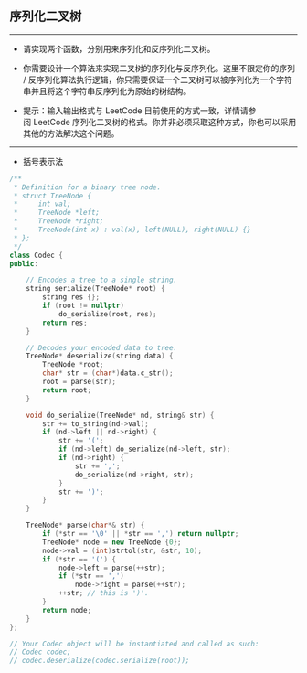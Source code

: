 ## 序列化二叉树

--------------------

- 请实现两个函数，分别用来序列化和反序列化二叉树。

- 你需要设计一个算法来实现二叉树的序列化与反序列化。这里不限定你的序列 / 反序列化算法执行逻辑，你只需要保证一个二叉树可以被序列化为一个字符串并且将这个字符串反序列化为原始的树结构。

- 提示：输入输出格式与 LeetCode 目前使用的方式一致，详情请参阅 LeetCode 序列化二叉树的格式。你并非必须采取这种方式，你也可以采用其他的方法解决这个问题。

--------------------

- 括号表示法

```cpp
/**
 * Definition for a binary tree node.
 * struct TreeNode {
 *     int val;
 *     TreeNode *left;
 *     TreeNode *right;
 *     TreeNode(int x) : val(x), left(NULL), right(NULL) {}
 * };
 */
class Codec {
public:

    // Encodes a tree to a single string.
    string serialize(TreeNode* root) {
        string res {};
        if (root != nullptr)
            do_serialize(root, res);
        return res;
    }

    // Decodes your encoded data to tree.
    TreeNode* deserialize(string data) {
        TreeNode *root;
        char* str = (char*)data.c_str();
        root = parse(str);
        return root;
    }

    void do_serialize(TreeNode* nd, string& str) {
        str += to_string(nd->val);
        if (nd->left || nd->right) {
            str += '(';
            if (nd->left) do_serialize(nd->left, str);
            if (nd->right) {
                str += ',';
                do_serialize(nd->right, str);
            }
            str += ')';
        }
    }

    TreeNode* parse(char*& str) {
        if (*str == '\0' || *str == ',') return nullptr;
        TreeNode* node = new TreeNode {0};
        node->val = (int)strtol(str, &str, 10);
        if (*str == '(') {
            node->left = parse(++str);
            if (*str == ',')
                node->right = parse(++str);
            ++str; // this is ')'.
        }
        return node;
    }
};

// Your Codec object will be instantiated and called as such:
// Codec codec;
// codec.deserialize(codec.serialize(root));
```